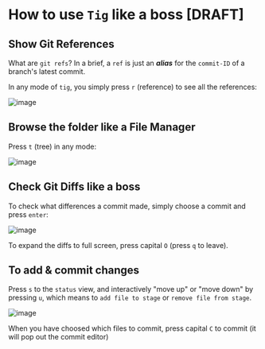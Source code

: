 # How to use `Tig` like a boss [DRAFT]


## Show Git References

What are `git refs`?
In a brief, a `ref` is just an _**alias**_ for the `commit-ID` of a branch's latest commit.

In any mode of `tig`, you simply press `r` (reference) to see all the references:

![image](https://user-images.githubusercontent.com/14041622/55669596-d5bb8900-58ab-11e9-81ad-998a6ba52e19.png)

## Browse the folder like a File Manager

Press `t` (tree) in any mode:

![image](https://user-images.githubusercontent.com/14041622/55669577-ac9af880-58ab-11e9-85fc-4fe6c3a00c51.png)


## Check Git Diffs like a boss

To check what differences a commit made, simply choose a commit and press `enter`:

![image](https://user-images.githubusercontent.com/14041622/55669602-f97ecf00-58ab-11e9-99af-acf2813395f0.png)

To expand the diffs to full screen, press capital `O` (press `q` to leave).


## To add & commit changes

Press `s` to the `status` view, and interactively "move up" or "move down" by pressing `u`, which means to `add file to stage` or `remove file from stage`.

![image](https://user-images.githubusercontent.com/14041622/55669646-7f027f00-58ac-11e9-9689-84acca128350.png)

When you have choosed which files to commit, press capital `C` to commit (it will pop out the commit editor)


